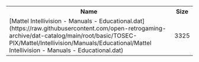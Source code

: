 <table>
<tr><th>Name</th><th>Size</th></tr>
<tr><td>
[Mattel Intellivision - Manuals - Educational.dat](https://raw.githubusercontent.com/open-retrogaming-archive/dat-catalog/main/root/basic/TOSEC-PIX/Mattel/Intellivision/Manuals/Educational/Mattel Intellivision - Manuals - Educational.dat)
</td><td>3325</td></tr>
</table>
